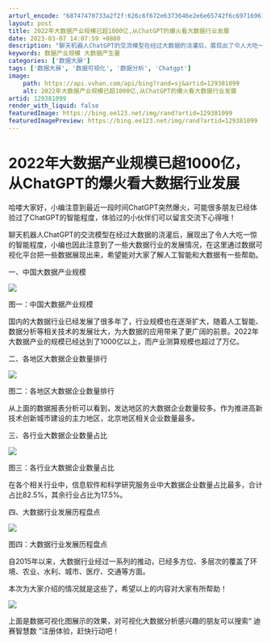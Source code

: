 ```yaml
---
arturl_encode: "68747470733a2f2f:626c6f672e6373646e2e6e65742f6c697169616f70696e672f:61727469636c652f64657461696c732f313239333831303939"
layout: post
title: 2022年大数据产业规模已超1000亿,从ChatGPT的爆火看大数据行业发展
date: 2023-03-07 14:07:59 +0800
description: "聊天机器人ChatGPT的交流模型在经过大数据的浇灌后，展现出了令人大吃一惊"
keywords: 数据产业规模 大数据产生量
categories: ['数据大屏']
tags: ['数据大屏', '数据可视化', '数据分析', 'Chatgpt']
image:
    path: https://api.vvhan.com/api/bing?rand=sj&artid=129381099
    alt: 2022年大数据产业规模已超1000亿,从ChatGPT的爆火看大数据行业发展
artid: 129381099
render_with_liquid: false
featuredImage: https://bing.ee123.net/img/rand?artid=129381099
featuredImagePreview: https://bing.ee123.net/img/rand?artid=129381099
---
```


# 2022年大数据产业规模已超1000亿，从ChatGPT的爆火看大数据行业发展

哈喽大家好，小编注意到最近一段时间ChatGPT突然爆火，可能很多朋友已经体验过了ChatGPT的智能程度，体验过的小伙伴们可以留言交流下心得哦！

聊天机器人ChatGPT的交流模型在经过大数据的浇灌后，展现出了令人大吃一惊的智能程度，小编也因此注意到了一些大数据行业的发展情况，在这里通过数据可视化平台把一些数据展现出来，希望能对大家了解人工智能和大数据有一些帮助。

一、中国大数据产业规模

![](null)

图一：中国大数据产业规模

国内的大数据行业已经发展了很多年了，行业规模也在逐渐扩大，随着人工智能、数据分析等相关技术的发展壮大，为大数据的应用带来了更广阔的前景。2022年大数据产业的规模已经达到了1000亿以上，而产业测算规模也超过了万亿。

二、各地区大数据企业数量排行

![](null)

图二：各地区大数据企业数量排行

从上面的数据报表分析可以看到，发达地区的大数据企业数量较多。作为推进高新技术创新城市建设的主力地区，北京地区相关企业数量最多。

三、各行业大数据企业数量占比

![](null)

图三：各行业大数据企业数量占比

在各个相关行业中，信息软件和科学研究服务业中大数据企业数量占比最多，合计占比82.5%，其余行业占比为17.5%。

四、大数据行业发展历程盘点

![](null)

图四：大数据行业发展历程盘点

自2015年以来，大数据行业经过一系列的推动，已经多方位、多层次的覆盖了环境、农业、水利、城市、医疗、交通等方面。

本次为大家介绍的情况就是这些了，希望以上的内容对大家有所帮助！

![](null)

上面是数据可视化图展示的效果，对可视化大数据分析感兴趣的朋友可以搜索“
迪赛智慧数
”注册体验，赶快行动吧！